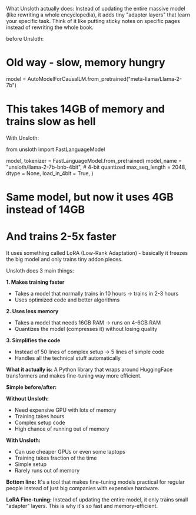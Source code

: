 What Unsloth actually does:
Instead of updating the entire massive model (like rewriting a whole encyclopedia), it adds tiny "adapter layers" that learn your specific task. Think of it like putting sticky notes on specific pages instead of rewriting the whole book.

 before Unsloth:
# Old way - slow, memory hungry
model = AutoModelForCausalLM.from_pretrained("meta-llama/Llama-2-7b")
# This takes 14GB of memory and trains slow as hell

With Unsloth:

from unsloth import FastLanguageModel

model, tokenizer = FastLanguageModel.from_pretrained(
    model_name = "unsloth/llama-2-7b-bnb-4bit",  # 4-bit quantized
    max_seq_length = 2048,
    dtype = None,
    load_in_4bit = True,
)

# Same model, but now it uses 4GB instead of 14GB
# And trains 2-5x faster

It uses something called LoRA (Low-Rank Adaptation) - basically it freezes the big model and only trains tiny addon pieces. 

Unsloth does 3 main things:

**1. Makes training faster**
- Takes a model that normally trains in 10 hours → trains in 2-3 hours
- Uses optimized code and better algorithms

**2. Uses less memory** 
- Takes a model that needs 16GB RAM → runs on 4-6GB RAM
- Quantizes the model (compresses it) without losing quality

**3. Simplifies the code**
- Instead of 50 lines of complex setup → 5 lines of simple code
- Handles all the technical stuff automatically

**What it actually is:**
A Python library that wraps around HuggingFace transformers and makes fine-tuning way more efficient.

**Simple before/after:**

**Without Unsloth:**
- Need expensive GPU with lots of memory
- Training takes hours
- Complex setup code
- High chance of running out of memory

**With Unsloth:**
- Can use cheaper GPUs or even some laptops
- Training takes fraction of the time  
- Simple setup
- Rarely runs out of memory

**Bottom line:** It's a tool that makes fine-tuning models practical for regular people instead of just big companies with expensive hardware.

**LoRA Fine-tuning:** Instead of updating the entire model, it only trains small "adapter" layers. This is why it's so fast and memory-efficient.
